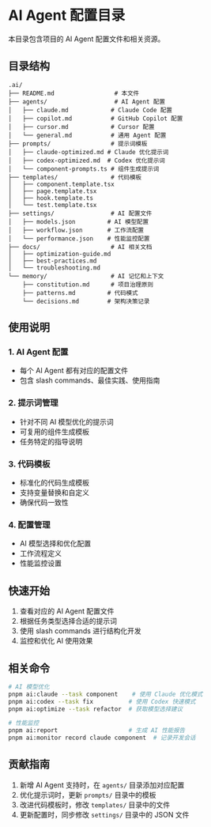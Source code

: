 # AI Agent 配置目录

本目录包含项目的 AI Agent 配置文件和相关资源。

## 目录结构

```
.ai/
├── README.md                 # 本文件
├── agents/                   # AI Agent 配置
│   ├── claude.md            # Claude Code 配置
│   ├── copilot.md           # GitHub Copilot 配置
│   ├── cursor.md            # Cursor 配置
│   └── general.md           # 通用 Agent 配置
├── prompts/                 # 提示词模板
│   ├── claude-optimized.md # Claude 优化提示词
│   ├── codex-optimized.md  # Codex 优化提示词
│   └── component-prompts.ts # 组件生成提示词
├── templates/               # 代码模板
│   ├── component.template.tsx
│   ├── page.template.tsx
│   ├── hook.template.ts
│   └── test.template.tsx
├── settings/                # AI 配置文件
│   ├── models.json         # AI 模型配置
│   ├── workflow.json       # 工作流配置
│   └── performance.json    # 性能监控配置
├── docs/                    # AI 相关文档
│   ├── optimization-guide.md
│   ├── best-practices.md
│   └── troubleshooting.md
└── memory/                  # AI 记忆和上下文
    ├── constitution.md      # 项目治理原则
    ├── patterns.md         # 代码模式
    └── decisions.md        # 架构决策记录
```

## 使用说明

### 1. AI Agent 配置
- 每个 AI Agent 都有对应的配置文件
- 包含 slash commands、最佳实践、使用指南

### 2. 提示词管理
- 针对不同 AI 模型优化的提示词
- 可复用的组件生成模板
- 任务特定的指导说明

### 3. 代码模板
- 标准化的代码生成模板
- 支持变量替换和自定义
- 确保代码一致性

### 4. 配置管理
- AI 模型选择和优化配置
- 工作流程定义
- 性能监控设置

## 快速开始

1. 查看对应的 AI Agent 配置文件
2. 根据任务类型选择合适的提示词
3. 使用 slash commands 进行结构化开发
4. 监控和优化 AI 使用效果

## 相关命令

```bash
# AI 模型优化
pnpm ai:claude --task component    # 使用 Claude 优化模式
pnpm ai:codex --task fix          # 使用 Codex 快速模式
pnpm ai:optimize --task refactor  # 获取模型选择建议

# 性能监控
pnpm ai:report                    # 生成 AI 性能报告
pnpm ai:monitor record claude component  # 记录开发会话
```

## 贡献指南

1. 新增 AI Agent 支持时，在 `agents/` 目录添加对应配置
2. 优化提示词时，更新 `prompts/` 目录中的模板
3. 改进代码模板时，修改 `templates/` 目录中的文件
4. 更新配置时，同步修改 `settings/` 目录中的 JSON 文件